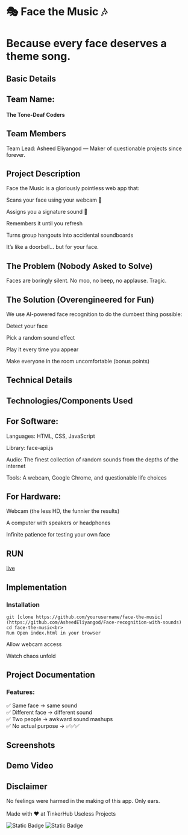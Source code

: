 # 🎭 Face the Music 🎶
# Because every face deserves a theme song.

## Basic Details
## Team Name:
#### The Tone-Deaf Coders

## Team Members
Team Lead: Asheed Eliyangod — Maker of questionable projects since forever.

## Project Description
Face the Music is a gloriously pointless web app that:

Scans your face using your webcam 👀

Assigns you a signature sound 🎵

Remembers it until you refresh

Turns group hangouts into accidental soundboards

It’s like a doorbell… but for your face.

## The Problem (Nobody Asked to Solve)
Faces are boringly silent.
No moo, no beep, no applause.
Tragic.

## The Solution (Overengineered for Fun)
We use AI-powered face recognition to do the dumbest thing possible:

Detect your face

Pick a random sound effect

Play it every time you appear

Make everyone in the room uncomfortable (bonus points)

## Technical Details
## Technologies/Components Used
## For Software:

Languages: HTML, CSS, JavaScript

Library: face-api.js

Audio: The finest collection of random sounds from the depths of the internet

Tools: A webcam, Google Chrome, and questionable life choices

## For Hardware:

Webcam (the less HD, the funnier the results)

A computer with speakers or headphones

Infinite patience for testing your own face
## RUN
[live](https://asheedeliyangod.github.io/Face-recognition-with-sounds/)
## Implementation
### Installation

```
git [clone https://github.com/yourusername/face-the-music](https://github.com/AsheedEliyangod/Face-recognition-with-sounds)
cd face-the-music<br>
Run Open index.html in your browser
```
Allow webcam access<br>

Watch chaos unfold<br>

## Project Documentation
### Features:
✅ Same face → same sound<br>
✅ Different face → different sound<br>
✅ Two people → awkward sound mashups<br>
✅ No actual purpose → ✅✅✅<br>

## Screenshots
[](https://github.com/AsheedEliyangod/Face-recognition-with-sounds/tree/main/src)

## Demo Video
[](https://github.com/AsheedEliyangod/Face-recognition-with-sounds/tree/main/src)

## Disclaimer
No feelings were harmed in the making of this app. Only ears.<br>
<br>
Made with ❤️ at TinkerHub Useless Projects 

![Static Badge](https://img.shields.io/badge/TinkerHub-24?color=%23000000&link=https%3A%2F%2Fwww.tinkerhub.org%2F)
![Static Badge](https://img.shields.io/badge/UselessProjects--25-25?link=https%3A%2F%2Fwww.tinkerhub.org%2Fevents%2FQ2Q1TQKX6Q%2FUseless%2520Projects)
